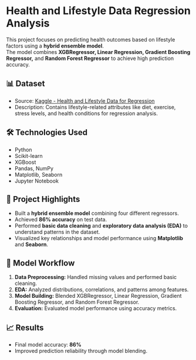
# Health and Lifestyle Data Regression Analysis

This project focuses on predicting health outcomes based on lifestyle factors using a **hybrid ensemble model**.  
The model combines **XGBRegressor, Linear Regression, Gradient Boosting Regressor,** and **Random Forest Regressor** to achieve high prediction accuracy.

## 📊 Dataset
- Source: [Kaggle - Health and Lifestyle Data for Regression](https://www.kaggle.com/datasets/pratikyuvrajchougule/health-and-lifestyle-data-for-regression)
- Description: Contains lifestyle-related attributes like diet, exercise, stress levels, and health conditions for regression analysis.

## 🛠️ Technologies Used
- Python
- Scikit-learn
- XGBoost
- Pandas, NumPy
- Matplotlib, Seaborn
- Jupyter Notebook

## 🚀 Project Highlights
- Built a **hybrid ensemble model** combining four different regressors.
- Achieved **86% accuracy** on test data.
- Performed **basic data cleaning** and **exploratory data analysis (EDA)** to understand patterns in the dataset.
- Visualized key relationships and model performance using **Matplotlib** and **Seaborn**.

## 🧠 Model Workflow
1. **Data Preprocessing:** Handled missing values and performed basic cleaning.
2. **EDA:** Analyzed distributions, correlations, and patterns among features.
3. **Model Building:** Blended XGBRegressor, Linear Regression, Gradient Boosting Regressor, and Random Forest Regressor.
4. **Evaluation:** Evaluated model performance using accuracy metrics.

## 📈 Results
- Final model accuracy: **86%**
- Improved prediction reliability through model blending.

